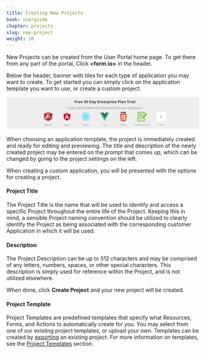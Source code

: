 ```yaml
---
title: Creating New Projects
book: userguide
chapter: projects
slug: new-project
weight: 10
---
```

New Projects can be created from the User Portal home page. To get there from any part of the portal, Click **&lt;<span class="text-primary">form</span>.<span class="text-secondary">io</span>&gt;** in the header.

Below the header, banner with tiles for each type of application you may want to create. To get started you can simply click on the application template you want to use, or create a custom project.

![](/assets/img/userguide/userguide-projects-create.png)

When choosing an application template, the project is immediately created and ready for editing and previewing. The title and description of the newly created project may be entered on the prompt that comes up, which can be changed by going to the project settings on the left.

When creating a custom application, you will be presented with the options for creating a project.

#### Project Title

The Project Title is the name that will be used to identify and access a specific Project throughout the entire life of the Project.  Keeping this in mind, a sensible Project naming convention should be utilized to clearly identify the Project as being associated with the corresponding customer Application in which it will be used.  

#### Description

The Project Description can be up to 512 characters and may be comprised of any letters, numbers, spaces, or other special characters. This description is simply used for reference within the Project, and is not utilized elsewhere.

When done, click **Create Project** and your new project will be created.

#### Project Template

Project Templates are predefined templates that specify what Resources, Forms, and Actions to automatically create for you. You may select from one of our existing project templates, or upload your own. Templates can be created by [exporting](#settings-project) an existing project. For more information on templates, see the [Project Templates](#project-templates) section.

